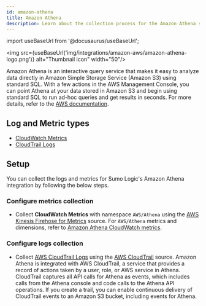 ```yaml
---
id: amazon-athena
title: Amazon Athena
description: Learn about the collection process for the Amazon Athena service.
---
```


import useBaseUrl from '@docusaurus/useBaseUrl';

<img src={useBaseUrl('img/integrations/amazon-aws/amazon-athena-logo.png')} alt="Thumbnail icon" width="50"/>

Amazon Athena is an interactive query service that makes it easy to analyze data directly in Amazon Simple Storage Service (Amazon S3) using standard SQL. With a few actions in the AWS Management Console, you can point Athena at your data stored in Amazon S3 and begin using standard SQL to run ad-hoc queries and get results in seconds. For more details, refer to the [AWS documentation](https://docs.aws.amazon.com/athena/latest/ug/what-is.html).

## Log and Metric types

* [CloudWatch Metrics](https://docs.aws.amazon.com/athena/latest/ug/query-metrics-viewing.html#athena-cloudwatch-metrics-table)
* [CloudTrail Logs](https://docs.aws.amazon.com/athena/latest/ug/monitor-with-cloudtrail.html)

## Setup

You can collect the logs and metrics for Sumo Logic's Amazon Athena integration by following the below steps.

### Configure metrics collection

* Collect **CloudWatch Metrics** with namespace `AWS/Athena` using the [AWS Kinesis Firehose for Metrics](/docs/send-data/hosted-collectors/amazon-aws/aws-kinesis-firehose-metrics-source/) source. For `AWS/Athena` metrics and dimensions, refer to [Amazon Athena CloudWatch metrics](https://docs.aws.amazon.com/athena/latest/ug/query-metrics-viewing.html#athena-cloudwatch-metrics-table).

### Configure logs collection

* Collect [AWS CloudTrail Logs](https://docs.aws.amazon.com/athena/latest/ug/monitor-with-cloudtrail.html) using the [AWS CloudTrail](/docs/send-data/hosted-collectors/amazon-aws/aws-cloudtrail-source/) source. Amazon Athena is integrated with AWS CloudTrail, a service that provides a record of actions taken by a user, role, or AWS service in Athena. CloudTrail captures all API calls for Athena as events, which includes calls from the Athena console and code calls to the Athena API operations. If you create a trail, you can enable continuous delivery of CloudTrail events to an Amazon S3 bucket, including events for Athena. 
